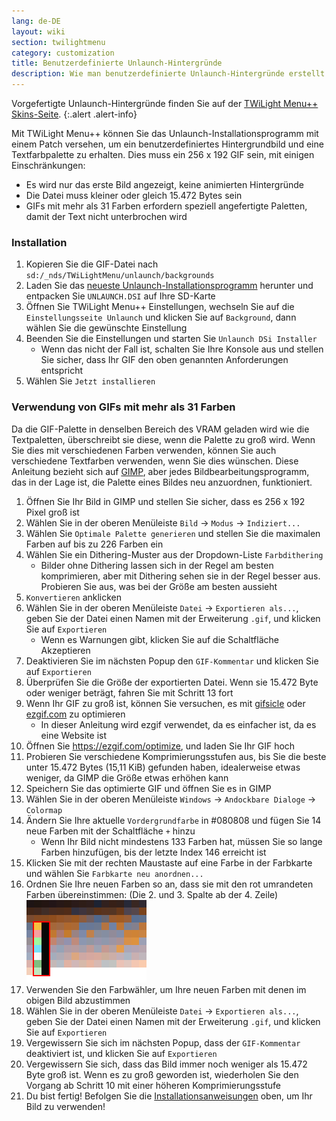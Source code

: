 ```yaml
---
lang: de-DE
layout: wiki
section: twilightmenu
category: customization
title: Benutzerdefinierte Unlaunch-Hintergründe
description: Wie man benutzerdefinierte Unlaunch-Hintergründe erstellt und sie mit TWiLight Menu++ installiert
---
```


Vorgefertigte Unlaunch-Hintergründe finden Sie auf der [TWiLight Menu++ Skins-Seite](https://skins.ds-homebrew.com/unlaunch/).
{:.alert .alert-info}

Mit TWiLight Menu++ können Sie das Unlaunch-Installationsprogramm mit einem Patch versehen, um ein benutzerdefiniertes Hintergrundbild und eine Textfarbpalette zu erhalten. Dies muss ein 256 x 192 GIF sein, mit einigen Einschränkungen:
- Es wird nur das erste Bild angezeigt, keine animierten Hintergründe
- Die Datei muss kleiner oder gleich 15.472 Bytes sein
- GIFs mit mehr als 31 Farben erfordern speziell angefertigte Paletten, damit der Text nicht unterbrochen wird

### Installation
1. Kopieren Sie die GIF-Datei nach `sd:/_nds/TWiLightMenu/unlaunch/backgrounds`
1. Laden Sie das [neueste Unlaunch-Installationsprogramm](https://problemkaputt.de/unlaunch.zip) herunter und entpacken Sie `UNLAUNCH.DSI` auf Ihre SD-Karte
1. Öffnen Sie TWiLight Menu++ Einstellungen, wechseln Sie auf die `Einstellungsseite Unlaunch` und klicken Sie auf `Background`, dann wählen Sie die gewünschte Einstellung
1. Beenden Sie die Einstellungen und starten Sie `Unlaunch DSi Installer`
   - Wenn das nicht der Fall ist, schalten Sie Ihre Konsole aus und stellen Sie sicher, dass Ihr GIF den oben genannten Anforderungen entspricht
1. Wählen Sie `Jetzt installieren`

### Verwendung von GIFs mit mehr als 31 Farben
Da die GIF-Palette in denselben Bereich des VRAM geladen wird wie die Textpaletten, überschreibt sie diese, wenn die Palette zu groß wird. Wenn Sie dies mit verschiedenen Farben verwenden, können Sie auch verschiedene Textfarben verwenden, wenn Sie dies wünschen. Diese Anleitung bezieht sich auf [GIMP](https://gimp.org), aber jedes Bildbearbeitungsprogramm, das in der Lage ist, die Palette eines Bildes neu anzuordnen, funktioniert.
1. Öffnen Sie Ihr Bild in GIMP und stellen Sie sicher, dass es 256 x 192 Pixel groß ist
1. Wählen Sie in der oberen Menüleiste `Bild` -> `Modus` -> `Indiziert...`
1. Wählen Sie `Optimale Palette generieren` und stellen Sie die maximalen Farben auf bis zu 226 Farben ein
1. Wählen Sie ein Dithering-Muster aus der Dropdown-Liste `Farbdithering`
   - Bilder ohne Dithering lassen sich in der Regel am besten komprimieren, aber mit Dithering sehen sie in der Regel besser aus. Probieren Sie aus, was bei der Größe am besten aussieht
1. `Konvertieren` anklicken
1. Wählen Sie in der oberen Menüleiste `Datei` -> `Exportieren als...`, geben Sie der Datei einen Namen mit der Erweiterung `.gif`, und klicken Sie auf `Exportieren`
   - Wenn es Warnungen gibt, klicken Sie auf die Schaltfläche Akzeptieren
1. Deaktivieren Sie im nächsten Popup den `GIF-Kommentar` und klicken Sie auf `Exportieren`
1. Überprüfen Sie die Größe der exportierten Datei. Wenn sie 15.472 Byte oder weniger beträgt, fahren Sie mit Schritt 13 fort
1. Wenn Ihr GIF zu groß ist, können Sie versuchen, es mit [gifsicle](http://www.lcdf.org/gifsicle/) oder [ezgif.com](https://ezgif.com/optimize) zu optimieren
   - In dieser Anleitung wird ezgif verwendet, da es einfacher ist, da es eine Website ist
1. Öffnen Sie https://ezgif.com/optimize, und laden Sie Ihr GIF hoch
1. Probieren Sie verschiedene Komprimierungsstufen aus, bis Sie die beste unter 15.472 Bytes (15,11 KiB) gefunden haben, idealerweise etwas weniger, da GIMP die Größe etwas erhöhen kann
1. Speichern Sie das optimierte GIF und öffnen Sie es in GIMP
1. Wählen Sie in der oberen Menüleiste `Windows` -> `Andockbare Dialoge` -> `Colormap`
1. Ändern Sie Ihre aktuelle `Vordergrundfarbe` in #080808 und fügen Sie 14 neue Farben mit der Schaltfläche `+` hinzu
    - Wenn Ihr Bild nicht mindestens 133 Farben hat, müssen Sie so lange Farben hinzufügen, bis der letzte Index 146 erreicht ist
1. Klicken Sie mit der rechten Maustaste auf eine Farbe in der Farbkarte und wählen Sie `Farbkarte neu anordnen...`
1. Ordnen Sie Ihre neuen Farben so an, dass sie mit den rot umrandeten Farben übereinstimmen: (Die 2. und 3. Spalte ab der 4. Zeile)<br> ![Palette mit korrekten Textfarben](/assets/images/custom-unlaunch-bg/unlaunch-palette.png)
1. Verwenden Sie den Farbwähler, um Ihre neuen Farben mit denen im obigen Bild abzustimmen
1. Wählen Sie in der oberen Menüleiste `Datei` -> `Exportieren als...`, geben Sie der Datei einen Namen mit der Erweiterung `.gif`, und klicken Sie auf `Exportieren`
1. Vergewissern Sie sich im nächsten Popup, dass der `GIF-Kommentar` deaktiviert ist, und klicken Sie auf `Exportieren`
1. Vergewissern Sie sich, dass das Bild immer noch weniger als 15.472 Byte groß ist. Wenn es zu groß geworden ist, wiederholen Sie den Vorgang ab Schritt 10 mit einer höheren Komprimierungsstufe
1. Du bist fertig! Befolgen Sie die [Installationsanweisungen](#installing) oben, um Ihr Bild zu verwenden!
